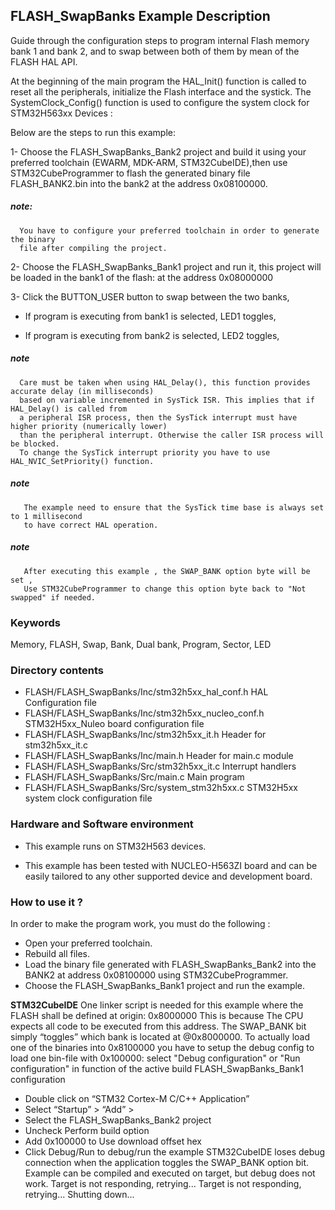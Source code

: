 ## <b>FLASH_SwapBanks Example Description</b>


Guide through the configuration steps to program internal Flash memory bank 1
and bank 2, and to swap between both of them by mean of the FLASH HAL API.

At the beginning of the main program the HAL_Init() function is called to reset
all the peripherals, initialize the Flash interface and the systick.
The SystemClock_Config() function is used to configure the system clock for STM32H563xx Devices :


Below are the steps to run this example:

1- Choose the FLASH_SwapBanks_Bank2 project and build it using your preferred toolchain (EWARM, MDK-ARM, STM32CubeIDE),then use STM32CubeProgrammer to flash the 
  generated binary file FLASH_BANK2.bin into the bank2 at the address 0x08100000.
##### <b>note:</b>
      You have to configure your preferred toolchain in order to generate the binary
      file after compiling the project.

2- Choose the FLASH_SwapBanks_Bank1 project and run it, this project will be loaded
   in the bank1 of the flash: at the address 0x08000000

3- Click the BUTTON_USER button to swap between the two banks,

- If program is executing from bank1 is selected, LED1 toggles,

- If program is executing from bank2 is selected, LED2 toggles,


##### <b>note</b>
      Care must be taken when using HAL_Delay(), this function provides accurate delay (in milliseconds)
      based on variable incremented in SysTick ISR. This implies that if HAL_Delay() is called from
      a peripheral ISR process, then the SysTick interrupt must have higher priority (numerically lower)
      than the peripheral interrupt. Otherwise the caller ISR process will be blocked.
      To change the SysTick interrupt priority you have to use HAL_NVIC_SetPriority() function.

##### <b>note </b>
       The example need to ensure that the SysTick time base is always set to 1 millisecond
       to have correct HAL operation.

##### <b>note</b>
       After executing this example , the SWAP_BANK option byte will be set ,
       Use STM32CubeProgrammer to change this option byte back to "Not swapped" if needed.


### <b> Keywords </b>

Memory, FLASH, Swap, Bank, Dual bank, Program, Sector, LED

### <b> Directory contents </b>

  - FLASH/FLASH_SwapBanks/Inc/stm32h5xx_hal_conf.h        HAL Configuration file
  - FLASH/FLASH_SwapBanks/Inc/stm32h5xx_nucleo_conf.h     STM32H5xx_Nuleo board configuration file
  - FLASH/FLASH_SwapBanks/Inc/stm32h5xx_it.h              Header for stm32h5xx_it.c
  - FLASH/FLASH_SwapBanks/Inc/main.h                      Header for main.c module
  - FLASH/FLASH_SwapBanks/Src/stm32h5xx_it.c              Interrupt handlers
  - FLASH/FLASH_SwapBanks/Src/main.c                      Main program
  - FLASH/FLASH_SwapBanks/Src/system_stm32h5xx.c          STM32H5xx system clock configuration file

### <b> Hardware and Software environment </b>

  - This example runs on STM32H563 devices.

  - This example has been tested with NUCLEO-H563ZI board and can be
    easily tailored to any other supported device and development board.

### <b> How to use it ? </b>

In order to make the program work, you must do the following :

  - Open your preferred toolchain.
   - Rebuild all files.
  - Load the binary file generated with FLASH_SwapBanks_Bank2 into
    the BANK2 at address 0x08100000 using STM32CubeProgrammer.
  - Choose the FLASH_SwapBanks_Bank1 project and run the example.

  <b>STM32CubeIDE</b>
 One linker script is needed for this example where the FLASH shall be defined at origin: 0x8000000
	This is because The CPU expects all code to be executed from this address.
	The SWAP_BANK bit simply “toggles” which bank is located at @0x8000000.
	To actually load one of the binaries into 0x8100000 you have to setup the debug config to load one bin-file with 0x100000:
	select "Debug configuration" or "Run configuration" in function of the active build FLASH_SwapBanks_Bank1 configuration
   - Double click on “STM32 Cortex-M C/C++ Application”
   - Select  “Startup” >  “Add” > 
   - Select the FLASH_SwapBanks_Bank2 project 
   - Uncheck Perform build option
   - Add 0x100000 to Use download offset hex
   - Click Debug/Run to debug/run the example
   STM32CubeIDE loses debug connection when the application toggles the SWAP_BANK option bit. Example can be compiled and executed on target, but debug does not work. 
   Target is not responding, retrying...
   Target is not responding, retrying...
   Shutting down...
